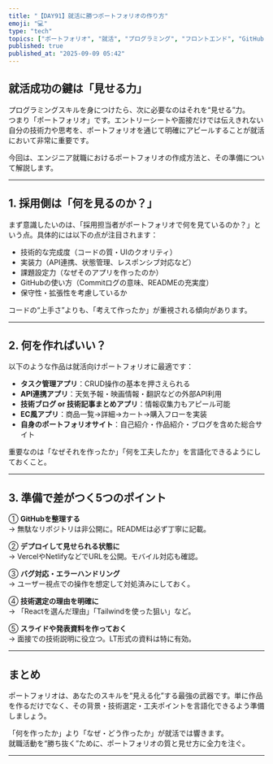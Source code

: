 ```yaml
---
title: "【DAY91】就活に勝つポートフォリオの作り方"
emoji: "💻"
type: "tech"
topics: ["ポートフォリオ", "就活", "プログラミング", "フロントエンド", "GitHub"]
published: true
published_at: "2025-09-09 05:42"
---
```


## 就活成功の鍵は「見せる力」

プログラミングスキルを身につけたら、次に必要なのはそれを“見せる”力。  
つまり「ポートフォリオ」です。エントリーシートや面接だけでは伝えきれない自分の技術力や思考を、ポートフォリオを通じて明確にアピールすることが就活において非常に重要です。

今回は、エンジニア就職におけるポートフォリオの作成方法と、その準備について解説します。

---

## 1. 採用側は「何を見るのか？」

まず意識したいのは、「採用担当者がポートフォリオで何を見ているのか？」という点。具体的には以下の点が注目されます：

- 技術的な完成度（コードの質・UIのクオリティ）
- 実装力（API連携、状態管理、レスポンシブ対応など）
- 課題設定力（なぜそのアプリを作ったのか）
- GitHubの使い方（Commitログの意味、READMEの充実度）
- 保守性・拡張性を考慮しているか

コードの“上手さ”よりも、「考えて作ったか」が重視される傾向があります。

---

## 2. 何を作ればいい？

以下のような作品は就活向けポートフォリオに最適です：

- **タスク管理アプリ**：CRUD操作の基本を押さえられる
- **API連携アプリ**：天気予報・映画情報・翻訳などの外部API利用
- **技術ブログ or 技術記事まとめアプリ**：情報収集力もアピール可能
- **EC風アプリ**：商品一覧→詳細→カート→購入フローを実装
- **自身のポートフォリオサイト**：自己紹介・作品紹介・ブログを含めた総合サイト

重要なのは「なぜそれを作ったか」「何を工夫したか」を言語化できるようにしておくこと。

---

## 3. 準備で差がつく5つのポイント

① **GitHubを整理する**  
→ 無駄なリポジトリは非公開に。READMEは必ず丁寧に記載。

② **デプロイして見せられる状態に**  
→ VercelやNetlifyなどでURLを公開。モバイル対応も確認。

③ **バグ対応・エラーハンドリング**  
→ ユーザー視点での操作を想定して対処済みにしておく。

④ **技術選定の理由を明確に**  
→ 「Reactを選んだ理由」「Tailwindを使った狙い」など。

⑤ **スライドや発表資料を作っておく**  
→ 面接での技術説明に役立つ。LT形式の資料は特に有効。

---

## まとめ

ポートフォリオは、あなたのスキルを“見える化”する最強の武器です。単に作品を作るだけでなく、その背景・技術選定・工夫ポイントを言語化できるよう準備しましょう。

「何を作ったか」より「なぜ・どう作ったか」が就活では響きます。  
就職活動を“勝ち抜く”ために、ポートフォリオの質と見せ方に全力を注ぐ。

---
